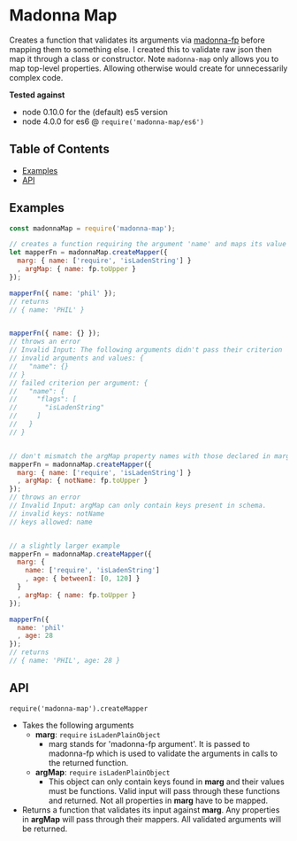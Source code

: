 # Madonna Map
Creates a function that validates its arguments via
[madonna-fp](https://github.com/olsonpm/madonna-fp) before mapping them to
something else.  I created this to validate raw json then map it through a
class or constructor.  Note `madonna-map` only allows you to map top-level
properties.  Allowing otherwise would create for unnecessarily complex code.

**Tested against**
 - node 0.10.0 for the (default) es5 version
 - node 4.0.0 for es6 @ `require('madonna-map/es6')`

<!-- START doctoc generated TOC please keep comment here to allow auto update -->
<!-- DON'T EDIT THIS SECTION, INSTEAD RE-RUN doctoc TO UPDATE -->
## Table of Contents

 - [Examples](#examples)
 - [API](#api)

<!-- END doctoc generated TOC please keep comment here to allow auto update -->

## Examples
```js
const madonnaMap = require('madonna-map');

// creates a function requiring the argument 'name' and maps its value to uppercase
let mapperFn = madonnaMap.createMapper({
  marg: { name: ['require', 'isLadenString'] }
  , argMap: { name: fp.toUpper }
});

mapperFn({ name: 'phil' });
// returns
// { name: 'PHIL' }


mapperFn({ name: {} });
// throws an error
// Invalid Input: The following arguments didn't pass their criterion
// invalid arguments and values: {
//   "name": {}
// }
// failed criterion per argument: {
//   "name": {
//     "flags": [
//       "isLadenString"
//     ]
//   }
// }


// don't mismatch the argMap property names with those declared in marg
mapperFn = madonnaMap.createMapper({
  marg: { name: ['require', 'isLadenString'] }
  , argMap: { notName: fp.toUpper }
});
// throws an error
// Invalid Input: argMap can only contain keys present in schema.
// invalid keys: notName
// keys allowed: name


// a slightly larger example
mapperFn = madonnaMap.createMapper({
  marg: {
    name: ['require', 'isLadenString']
    , age: { betweenI: [0, 120] }
  }
  , argMap: { name: fp.toUpper }
});

mapperFn({
  name: 'phil'
  , age: 28
});
// returns
// { name: 'PHIL', age: 28 }
```

## API
`require('madonna-map').createMapper`
 - Takes the following arguments
   - **marg**: `require` `isLadenPlainObject`
     - marg stands for 'madonna-fp argument'.  It is passed to madonna-fp which
       is used to validate the arguments in calls to the returned function.
   - **argMap**: `require` `isLadenPlainObject`
     - This object can only contain keys found in **marg** and their values
       must be functions.  Valid input will pass through these functions
       and returned.  Not all properties in **marg** have to be mapped.
 - Returns a function that validates its input against **marg**.  Any properties
   in **argMap** will pass through their mappers.  All validated arguments will
   be returned.
